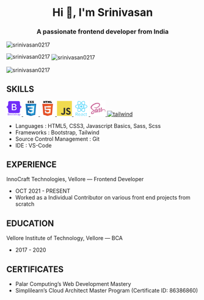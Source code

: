 <h1 align="center">Hi 👋, I'm Srinivasan</h1>
<h3 align="center">A passionate frontend developer from India</h3>

<p align="left"> <img src="https://komarev.com/ghpvc/?username=srinivasan0217&label=Profile%20views&color=0e75b6&style=flat" alt="srinivasan0217" /> </p>


<p><img align="left" src="https://github-readme-stats.vercel.app/api/top-langs?username=srinivasan0217&show_icons=true&locale=en&layout=compact" alt="srinivasan0217" /></p>
<p>&nbsp;<img align="center" src="https://github-readme-stats.vercel.app/api?username=srinivasan0217&show_icons=true&locale=en" alt="srinivasan0217" /></p>
<p><img align="center" src="https://github-readme-streak-stats.herokuapp.com/?user=srinivasan0217&" alt="srinivasan0217" /></p>



## SKILLS
<p align="left"> <a href="https://getbootstrap.com" target="_blank" rel="noreferrer"> <img src="https://raw.githubusercontent.com/devicons/devicon/master/icons/bootstrap/bootstrap-plain-wordmark.svg" alt="bootstrap" width="40" height="40"/> </a> <a href="https://www.w3schools.com/css/" target="_blank" rel="noreferrer"> <img src="https://raw.githubusercontent.com/devicons/devicon/master/icons/css3/css3-original-wordmark.svg" alt="css3" width="40" height="40"/> </a> <a href="https://www.w3.org/html/" target="_blank" rel="noreferrer"> <img src="https://raw.githubusercontent.com/devicons/devicon/master/icons/html5/html5-original-wordmark.svg" alt="html5" width="40" height="40"/> </a> <a href="https://developer.mozilla.org/en-US/docs/Web/JavaScript" target="_blank" rel="noreferrer"> <img src="https://raw.githubusercontent.com/devicons/devicon/master/icons/javascript/javascript-original.svg" alt="javascript" width="40" height="40"/> </a> <a href="https://reactjs.org/" target="_blank" rel="noreferrer"> <img src="https://raw.githubusercontent.com/devicons/devicon/master/icons/react/react-original-wordmark.svg" alt="react" width="40" height="40"/> </a> <a href="https://sass-lang.com" target="_blank" rel="noreferrer"> <img src="https://raw.githubusercontent.com/devicons/devicon/master/icons/sass/sass-original.svg" alt="sass" width="40" height="40"/> </a> <a href="https://tailwindcss.com/" target="_blank" rel="noreferrer"> <img src="https://www.vectorlogo.zone/logos/tailwindcss/tailwindcss-icon.svg" alt="tailwind" width="40" height="40"/> </a> </p>

- Languages : HTML5, CSS3, Javascript Basics, Sass, Scss
- Frameworks : Bootstrap, Tailwind
- Source Control Management : Git
- IDE : VS-Code

## EXPERIENCE
InnoCraft Technologies, Vellore — Frontend Developer
- OCT 2021 - PRESENT
- Worked as a Individual Contributor on various front end projects from scratch

## EDUCATION
Vellore Institute of Technology, Vellore — BCA
- 2017 - 2020

## CERTIFICATES
- Palar Computing’s Web Development Mastery
- Simplilearn’s Cloud Architect Master Program (Certificate ID: 86386860)



